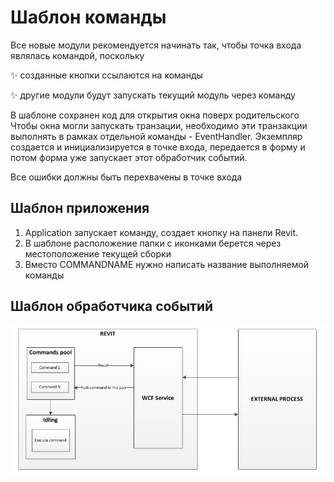 ﻿

# Шаблон команды

Все новые модули рекомендуется начинать так, чтобы точка входа являлась командой, поскольку

✨ созданные кнопки ссылаются на команды

✨ другие модули будут запускать текущий модуль через команду

В шаблоне сохранен код для открытия окна поверх родительского
Чтобы окна могли запускать транзации, необходимо эти транзакции выполнять в рамках отдельной команды - EventHandler. 
Экземпляр создается и инициализируется в точке входа, передается в форму и потом форма уже запускает этот обработчик событий.

Все ошибки должны быть перехвачены в точке входа

## Шаблон приложения

1. Application запускает команду, создает кнопку на панели Revit. 
2. В шаблоне расположение папки с иконками берется через местоположение текущей сборки
3. Вместо COMMANDNAME нужно написать название выполняемой команды


## Шаблон обработчика событий

<p align="center">
  <a href="https://thebuildingcoder.typepad.com/blog/2012/11/drive-revit-through-a-wcf-service.html" target="_blank" rel="noopener noreferrer">
    <img width="800" src="https://github.com/MaximDementev/Abstract-MD/blob/master/Revit/Templates/images/EventHandler_SCHEMA.png" alt="Bootsharp">
  </a>
</p>
